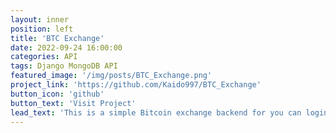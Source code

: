 ```yaml
---
layout: inner
position: left
title: 'BTC Exchange'
date: 2022-09-24 16:00:00
categories: API
tags: Django MongoDB API
featured_image: '/img/posts/BTC_Exchange.png'
project_link: 'https://github.com/Kaido997/BTC_Exchange'
button_icon: 'github'
button_text: 'Visit Project'
lead_text: 'This is a simple Bitcoin exchange backend for you can login and register and the system give you a random value of BTC and USD that you can try some trades.'
---
```

